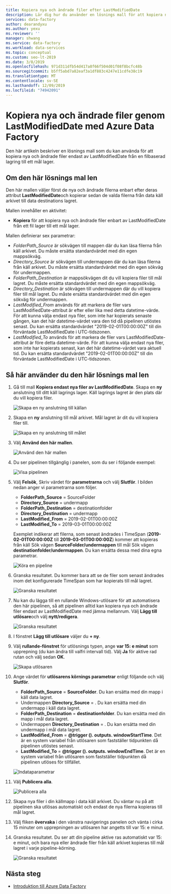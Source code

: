 ```yaml
---
title: Kopiera nya och ändrade filer efter LastModifiedDate
description: Lär dig hur du använder en lösnings mall för att kopiera nya och ändrade filer genom att LastModifiedDate med Azure Data Factory.
services: data-factory
author: dearandyxu
ms.author: yexu
ms.reviewer: ''
manager: shwang
ms.service: data-factory
ms.workload: data-services
ms.topic: conceptual
ms.custom: seo-lt-2019
ms.date: 3/8/2019
ms.openlocfilehash: 971d311dfb54d417a8f66f504d01f08f8bcfc48b
ms.sourcegitcommit: b5ff5abd7a82eaf3a1df883c4247e11cdfe38c19
ms.translationtype: MT
ms.contentlocale: sv-SE
ms.lasthandoff: 12/09/2019
ms.locfileid: "74942091"
---
```

# <a name="copy-new-and-changed-files-by-lastmodifieddate-with-azure-data-factory"></a>Kopiera nya och ändrade filer genom LastModifiedDate med Azure Data Factory

Den här artikeln beskriver en lösnings mall som du kan använda för att kopiera nya och ändrade filer endast av LastModifiedDate från en filbaserad lagring till ett mål lager. 

## <a name="about-this-solution-template"></a>Om den här lösnings mal len

Den här mallen väljer först de nya och ändrade filerna enbart efter deras attribut **LastModifiedDate**och kopierar sedan de valda filerna från data käll arkivet till data destinations lagret.

Mallen innehåller en aktivitet:
- **Kopiera** för att kopiera nya och ändrade filer enbart av LastModifiedDate från ett fil lager till ett mål lager.

Mallen definierar sex parametrar:
-  *FolderPath_Source* är sökvägen till mappen där du kan läsa filerna från käll arkivet. Du måste ersätta standardvärdet med din egen mappsökväg.
-  *Directory_Source* är sökvägen till undermappen där du kan läsa filerna från käll arkivet. Du måste ersätta standardvärdet med din egen sökväg för undermappen.
-  *FolderPath_Destination* är mappsökvägen dit du vill kopiera filer till mål lagret. Du måste ersätta standardvärdet med din egen mappsökväg.
-  *Directory_Destination* är sökvägen till undermappen där du vill kopiera filer till mål lagret. Du måste ersätta standardvärdet med din egen sökväg för undermappen.
-  *LastModified_From* används för att markera de filer vars LastModifiedDate-attribut är efter eller lika med detta datetime-värde.  För att kunna välja endast nya filer, som inte har kopierats senaste gången, kan det här datetime-värdet vara den tid då pipelinen utlöstes senast. Du kan ersätta standardvärdet "2019-02-01T00:00:00Z" till din förväntade LastModifiedDate i UTC-tidszonen. 
-  *LastModified_To* används för att markera de filer vars LastModifiedDate-attribut är före detta datetime-värde. För att kunna välja endast nya filer, som inte har kopierats senast, kan det här datetime-värdet vara aktuell tid.  Du kan ersätta standardvärdet "2019-02-01T00:00:00Z" till din förväntade LastModifiedDate i UTC-tidszonen. 

## <a name="how-to-use-this-solution-template"></a>Så här använder du den här lösnings mal len

1. Gå till mall **Kopiera endast nya filer av LastModifiedDate**. Skapa en **ny** anslutning till ditt käll lagrings lager. Käll lagrings lagret är den plats där du vill kopiera filer.

    ![Skapa en ny anslutning till källan](media/solution-template-copy-new-files-lastmodifieddate/copy-new-files-lastmodifieddate1.png)
    
2. Skapa en **ny** anslutning till mål arkivet. Mål lagret är dit du vill kopiera filer till. 

    ![Skapa en ny anslutning till målet](media/solution-template-copy-new-files-lastmodifieddate/copy-new-files-lastmodifieddate3.png)

3. Välj **Använd den här mallen**.

    ![Använd den här mallen](media/solution-template-copy-new-files-lastmodifieddate/copy-new-files-lastmodifieddate4.png)
    
4. Du ser pipelinen tillgänglig i panelen, som du ser i följande exempel:

    ![Visa pipelinen](media/solution-template-copy-new-files-lastmodifieddate/copy-new-files-lastmodifieddate5.png)

5. Välj **Felsök**, Skriv värdet för **parametrarna** och välj **Slutför**.  I bilden nedan anger vi parametrarna som följer.
   - **FolderPath_Source** = SourceFolder
   - **Directory_Source** = undermapp
   - **FolderPath_Destination** = destinationfolder
   - **Directory_Destination** = undermapp
   - **LastModified_From** = 2019-02-01T00:00:00Z
   - **LastModified_To** = 2019-03-01T00:00:00Z
    
    Exemplet indikerar att filerna, som senast ändrades i TimeSpan (**2019-02-01T00:00:00Z** till **2019-03-01T00:00:00Z**) kommer att kopieras från käll Sök vägen **SourceFolder/undermappen** till mål Sök vägen **destinationfolder/undermappen**.  Du kan ersätta dessa med dina egna parametrar.

    ![Köra en pipeline](media/solution-template-copy-new-files-lastmodifieddate/copy-new-files-lastmodifieddate6.png)

6. Granska resultatet. Du kommer bara att se de filer som senast ändrades inom det konfigurerade TimeSpan som har kopierats till mål lagret.

    ![Granska resultatet](media/solution-template-copy-new-files-lastmodifieddate/copy-new-files-lastmodifieddate7.png)
    
7. Nu kan du lägga till en rullande Windows-utlösare för att automatisera den här pipelinen, så att pipelinen alltid kan kopiera nya och ändrade filer endast av LastModifiedDate med jämna mellanrum.  Välj **Lägg till utlösare**och välj **nytt/redigera**.

    ![Granska resultatet](media/solution-template-copy-new-files-lastmodifieddate/copy-new-files-lastmodifieddate8.png)
    
8. I fönstret **Lägg till utlösare** väljer du **+ ny**.

9. Välj **rullande-fönstret** för utlösnings typen, ange **var 15: e minut** som upprepning (du kan ändra till valfri intervall tid). Välj **Ja** för aktive rad rutan och välj sedan **OK**.

    ![Skapa utlösaren](media/solution-template-copy-new-files-lastmodifieddate/copy-new-files-lastmodifieddate10.png)    
    
10. Ange värdet för **utlösarens körnings parametrar** enligt följande och välj **Slutför**.
    - **FolderPath_Source** = **SourceFolder**.  Du kan ersätta med din mapp i käll data lagret.
    - Undermappen **Directory_Source** = .  Du kan ersätta med din undermapp i käll data lagret.
    - **FolderPath_Destination** = **destinationfolder**.  Du kan ersätta med din mapp i mål data lagret.
    - Undermappen **Directory_Destination** = .  Du kan ersätta med din undermapp i mål data lagret.
    - **LastModified_From** =   **\@trigger (). outputs. windowStartTime**.  Det är en system variabel från utlösaren som fastställer tidpunkten då pipelinen utlöstes senast.
    - **LastModified_To** =  **\@trigger (). outputs. windowEndTime**.  Det är en system variabel från utlösaren som fastställer tidpunkten då pipelinen utlöses för tillfället.
    
    ![Indataparametrar](media/solution-template-copy-new-files-lastmodifieddate/copy-new-files-lastmodifieddate11.png)
    
11. Välj **Publicera alla**.
    
    ![Publicera alla](media/solution-template-copy-new-files-lastmodifieddate/copy-new-files-lastmodifieddate12.png)

12. Skapa nya filer i din källmapp i data käll arkivet.  Du väntar nu på att pipelinen ska utlösas automatiskt och endast de nya filerna kopieras till mål lagret.

13. Välj fliken **övervaka** i den vänstra navigerings panelen och vänta i cirka 15 minuter om upprepningen av utlösaren har angetts till var 15: e minut. 

14. Granska resultatet. Du ser att din pipeline aktive ras automatiskt var 15: e minut, och bara nya eller ändrade filer från käll arkivet kopieras till mål lagret i varje pipeline-körning.

    ![Granska resultatet](media/solution-template-copy-new-files-lastmodifieddate/copy-new-files-lastmodifieddate15.png)
    
## <a name="next-steps"></a>Nästa steg

- [Introduktion till Azure Data Factory](introduction.md)
